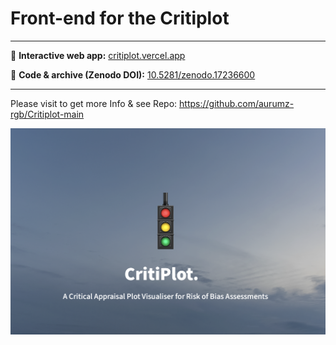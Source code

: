 # Front-end for the Critiplot

---


🔗 **Interactive web app:** [critiplot.vercel.app](https://critiplot.vercel.app)

📂 **Code & archive (Zenodo DOI):** [10.5281/zenodo.17236600](https://doi.org/10.5281/zenodo.17236600)

---

Please visit to get more Info & see Repo: https://github.com/aurumz-rgb/Critiplot-main


![Preview](assets/preview1.png)

